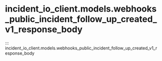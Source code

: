 # incident_io_client.models.webhooks_public_incident_follow_up_created_v1_response_body

::: incident_io_client.models.webhooks_public_incident_follow_up_created_v1_response_body